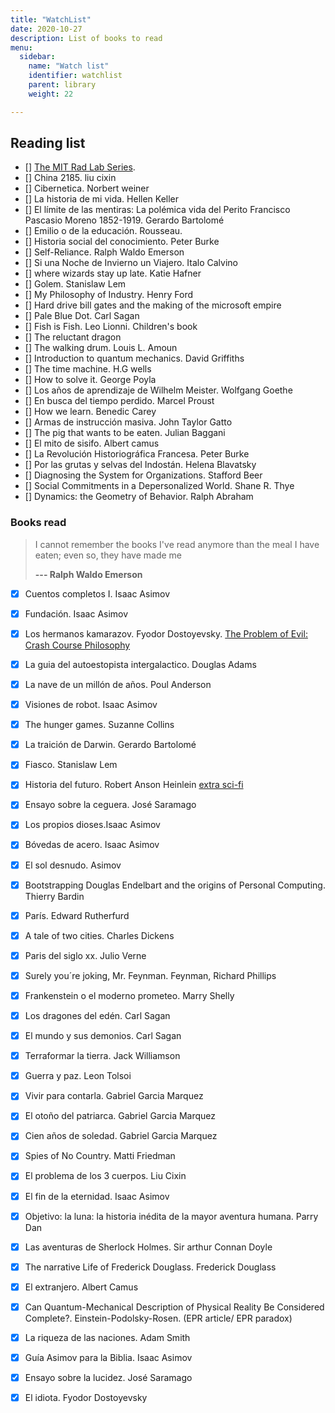 ```yaml
---
title: "WatchList"
date: 2020-10-27
description: List of books to read  
menu:
  sidebar:
    name: "Watch list"
    identifier: watchlist
    parent: library    
    weight: 22

---
```


## Reading list
- [] [The MIT Rad Lab Series](http://web.mit.edu/klund/www/books/radlab.html). 
- [] China 2185. liu cixin
- [] Cibernetica. Norbert weiner 
- [] La historia de mi vida. Hellen Keller
- [] El límite de las mentiras: La polémica vida del Perito Francisco Pascasio Moreno 1852-1919. Gerardo Bartolomé
- [] Emilio o de la educación. Rousseau.
- [] Historia social del conocimiento. Peter Burke
- [] Self-Reliance. Ralph Waldo Emerson
- [] Si una Noche de Invierno un Viajero. Italo Calvino 
- [] where wizards stay up late. Katie Hafner
- [] Golem. Stanislaw Lem
- [] My Philosophy of Industry. Henry Ford
- [] Hard drive bill gates and the making of the microsoft empire
- [] Pale Blue Dot. Carl Sagan
- [] Fish is Fish. Leo Lionni. Children's book
- [] The reluctant dragon
- [] The walking drum. Louis L. Amoun
- [] Introduction to quantum mechanics. David Griffiths
- [] The time machine. H.G wells
- [] How to solve it. George Poyla
- [] Los años de aprendizaje de Wilhelm Meister. Wolfgang Goethe 
- [] En busca del tiempo perdido. Marcel Proust
- [] How we learn. Benedic Carey
- [] Armas de instrucción masiva. John Taylor Gatto
- [] The pig that wants to be eaten. Julian Baggani
- [] El mito de sisifo. Albert camus
- [] La Revolución Historiográfica Francesa. Peter Burke
- [] Por las grutas y selvas del Indostán. Helena Blavatsky
- [] Diagnosing the System for Organizations. Stafford Beer 
- [] Social Commitments in a Depersonalized World. Shane R. Thye  
- [] Dynamics: the Geometry of Behavior. Ralph Abraham


### Books read

> I cannot remember the books I've read anymore than the meal I have eaten; even so, they have made me 
>
> __--- Ralph Waldo Emerson__

- [x] Cuentos completos I. Isaac Asimov
- [x] Fundación. Isaac Asimov
- [x] Los hermanos kamarazov. Fyodor Dostoyevsky.   [The Problem of Evil: Crash Course Philosophy](https://www.youtube.com/watch?v=9AzNEG1GB-k)  
- [x] La guia del autoestopista intergalactico. Douglas Adams
- [x] La nave de un millón de años. Poul Anderson
- [x] Visiones de robot. Isaac Asimov
- [x] The hunger games. Suzanne Collins
- [x] La traición de Darwin. Gerardo Bartolomé
- [x] Fiasco. Stanislaw Lem 
- [x] Historia del futuro. Robert Anson Heinlein [extra sci-fi](https://www.youtube.com/watch?v=XaWMe5nC9SA)  
- [x] Ensayo sobre la ceguera. José Saramago 
- [x] Los propios dioses.Isaac Asimov
- [x] Bóvedas de acero. Isaac Asimov
- [x] El sol desnudo. Asimov
- [x] Bootstrapping Douglas Endelbart and the origins of Personal Computing. Thierry Bardin
- [x] París. Edward Rutherfurd
- [x] A tale of two cities. Charles Dickens 
- [x] Paris del siglo xx. Julio Verne
- [x] Surely you´re joking, Mr. Feynman. Feynman, Richard Phillips
- [x] Frankenstein o el moderno prometeo. Marry Shelly
- [x] Los dragones del edén. Carl Sagan
- [x] El mundo y sus demonios. Carl Sagan 
- [x] Terraformar la tierra. Jack Williamson
- [x] Guerra y paz. Leon Tolsoi
- [x] Vivir para contarla. Gabriel Garcia Marquez
- [x] El otoño del patriarca. Gabriel Garcia Marquez
- [x] Cien años de soledad. Gabriel Garcia Marquez
- [x] Spies of No Country. Matti Friedman 
- [x] El problema de los 3 cuerpos. Liu Cixin
- [x] El fin de la eternidad. Isaac Asimov
- [x] Objetivo: la luna: la historia inédita de la mayor aventura humana. Parry Dan 
- [x] Las aventuras de Sherlock Holmes. Sir arthur Connan Doyle
- [x] The narrative Life of Frederick Douglass. Frederick Douglass
- [x] El extranjero. Albert Camus 
- [x] Can Quantum-Mechanical Description of Physical Reality Be Considered Complete?. Einstein-Podolsky-Rosen. (EPR article/ EPR paradox)
- [x] La riqueza de las naciones. Adam Smith
- [x] Guía Asimov para la Biblia. Isaac Asimov
- [x] Ensayo sobre la lucidez. José Saramago
- [x] El idiota. Fyodor Dostoyevsky



